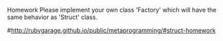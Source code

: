 Homework
Please implement your own class 'Factory' which will have the same behavior as 'Struct' class.

#http://rubygarage.github.io/public/metaprogramming/#struct-homework
